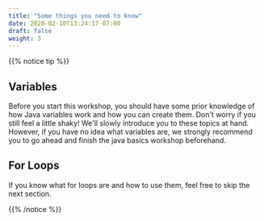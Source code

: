 ```yaml
---
title: "Some things you need to know"
date: 2020-02-10T13:24:17-07:00
draft: false
weight: 3
---
```

<link rel="stylesheet" href="../../style.css">

{{% notice tip %}}

## Variables

Before you start this workshop, you should have some prior knowledge of how Java variables work and how you can create them. Don't worry if you still feel a little shaky! We'll slowly introduce you to these topics at hand. However, if you have no idea what variables are, we strongly recommend you to go ahead and finish the java basics workshop beforehand.

## For Loops

If you know what for loops are and how to use them, feel free to skip the next section. 

{{% /notice %}}

